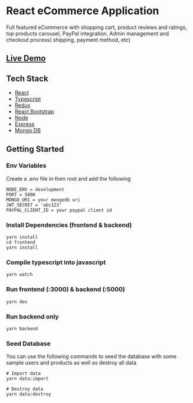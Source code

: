 # React eCommerce Application

Full featured eCommerce with shopping cart, product reviews and ratings, top products carousel, PayPal integration, Admin management and checkout process( shipping, payment method, etc)

## [Live Demo](https://mern-eshop-app.herokuapp.com)

## Tech Stack

- [React](https://reactjs.org)
- [Typescript](https://www.typescriptlang.org/)
- [Redux](https://redux.js.org/)
- [React Bootstrap](https://react-bootstrap.github.io/)
- [Node](https://nodejs.org/en/)
- [Express](https://expressjs.com)
- [Mongo DB](https://www.mongodb.com)

## Getting Started

### Env Variables

Create a .env file in then root and add the following

```
NODE_ENV = development
PORT = 5000
MONGO_URI = your mongodb uri
JWT_SECRET = 'abc123'
PAYPAL_CLIENT_ID = your paypal client id
```

### Install Dependencies (frontend & backend)

```
yarn install
cd frontend
yarn install
```

### Compile typescript into javascript

```
yarn watch
```

### Run frontend (:3000) & backend (:5000)

```
yarn dev
```

### Run backend only

```
yarn backend
```

### Seed Database

You can use the following commands to seed the database with some sample users and products as well as destroy all data

```
# Import data
yarn data:import

# Destroy data
yarn data:destroy
```

